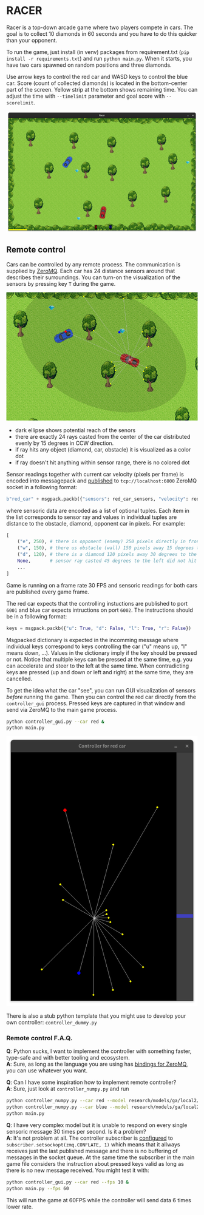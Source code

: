 # RACER

Racer is a top-down arcade game where two players compete in cars. The goal is to collect 10 diamonds in 60 seconds and you have to do this quicker than your opponent.

To run the game, just install (in venv) packages from requirement.txt (`pip install -r requirements.txt`) and run `python main.py`. When it starts, you have two cars spawned on random positions and three diamonds.

Use arrow keys to control the red car and WASD keys to control the blue car. Score (count of collected diamonds) is located in the bottom-center part of the screen. Yellow strip at the bottom shows remaining time. You can adjust the time with `--timelimit` parameter and goal score with `--scorelimit`.

![alt text](docs/game.png)

## Remote control

Cars can be controlled by any remote process. The communication is supplied by [ZeroMQ](https://zeromq.org/). Each car has 24 distance sensors around that describes their surroundings. You can turn-on the visualization of the sensors by pressing key `T` during the game.

![alt text](docs/sensors.png)

- dark ellipse shows potential reach of the senors
- there are exactly 24 rays casted from the center of the car distributed evenly by 15 degrees in CCW direction.
- if ray hits any object (diamond, car, obstacle) it is visualized as a color dot
- if ray doesn't hit anything within sensor range, there is no colored dot

Sensor readings together with current car velocity (pixels per frame) is encoded into messagepack and [published](https://learning-0mq-with-pyzmq.readthedocs.io/en/latest/pyzmq/patterns/pubsub.html) to `tcp://localhost:6000` ZeroMQ socket in a following format:

```py
b"red_car" + msgpack.packb({"sensors": red_car_sensors, "velocity": red_car_velocity})
```

where sensoric data are encoded as a list of optional tuples. Each item in the list corresponds to sensor ray and values in individual tuples are distance to the obstacle, diamond, opponent car in pixels. For example:

```py
[
    ("e", 250), # there is opponent (enemy) 250 pixels directly in front of us
    ("w", 150), # there us obstacle (wall) 150 pixels away 15 degrees to the left
    ("d", 120), # there is a diamond 120 pixels away 30 degrees to the keft
    None,       # sensor ray casted 45 degrees to the left did not hit any obstacle
    ...
]
```

Game is running on a frame rate 30 FPS and sensoric readings for both cars are published every game frame.

The red car expects that the controlling instuctions are published to port `6001` and blue car expects intructions on port `6002`. The instructions should be in a following format:

```py
keys = msgpack.packb({"u": True, "d": False, "l": True, "r": False})
```

Msgpacked dictionary is expected in the incomming message where individual keys correspond to keys controlling the car ("u" means up, "l" means down, ...). Values in the dictionary imply if the key should be pressed or not. Notice that multiple keys can be pressed at the same time, e.g. you can accelerate and steer to the left at the same time. When contradicting keys are pressed (up and down or left and right) at the same time, they are cancelled.

To get the idea what the car "see", you can run GUI visualization of sensors *before* running the game. Then you can control the red car directly from the `controller_gui` process. Pressed keys are captured in that window and send via ZeroMQ to the main game process.

```bash
python controller_gui.py --car red &
python main.py
```

![alt text](docs/controller.png)

There is also a stub python template that you might use to develop your own controller: `controller_dummy.py`

### Remote control F.A.Q.

**Q**: Python sucks, I want to implement the controller with something faster, type-safe and with better tooling and ecosystem.<br>
**A**: Sure, as long as the language you are using has [bindings for ZeroMQ](http://wiki.zeromq.org/bindings:_start), you can use whatever you want.

**Q**: Can I have some inspiration how to implement remote controller?<br>
**A**: Sure, just look at `controller_numpy.py` and run

```bash
python controller_numpy.py --car red --model research/models/ga/local2/pop400-runs5-073* &
python controller_numpy.py --car blue --model research/models/ga/local2/pop400-runs5-073* &
python main.py
```

**Q**: I have very complex model but it is unable to respond on every single sensoric message 30 times per second. Is it a problem?<br>
**A**: It's not problem at all. The controller subscriber is [configured](https://libzmq.readthedocs.io/en/zeromq4-x/zmq_setsockopt.html) to `subscriber.setsockopt(zmq.CONFLATE, 1)` which means that it allways receives just the last published message and there is no buffering of messages in the socket queue. At the same time the subscriber in the main game file considers the instruction about pressed keys valid as long as there is no new message received. You might test it with:

```bash
python controller_gui.py --car red --fps 10 &
python main.py --fps 60
```

This will run the game at 60FPS while the controller will send data 6 times lower rate.
